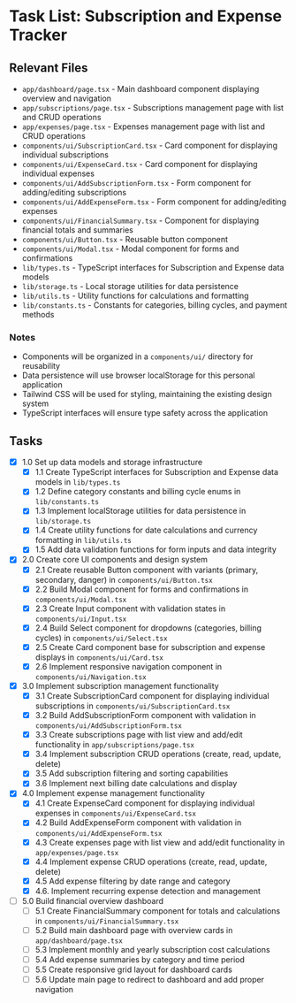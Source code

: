 # Task List: Subscription and Expense Tracker

## Relevant Files

- `app/dashboard/page.tsx` - Main dashboard component displaying overview and navigation
- `app/subscriptions/page.tsx` - Subscriptions management page with list and CRUD operations
- `app/expenses/page.tsx` - Expenses management page with list and CRUD operations
- `components/ui/SubscriptionCard.tsx` - Card component for displaying individual subscriptions
- `components/ui/ExpenseCard.tsx` - Card component for displaying individual expenses
- `components/ui/AddSubscriptionForm.tsx` - Form component for adding/editing subscriptions
- `components/ui/AddExpenseForm.tsx` - Form component for adding/editing expenses
- `components/ui/FinancialSummary.tsx` - Component for displaying financial totals and summaries
- `components/ui/Button.tsx` - Reusable button component
- `components/ui/Modal.tsx` - Modal component for forms and confirmations
- `lib/types.ts` - TypeScript interfaces for Subscription and Expense data models
- `lib/storage.ts` - Local storage utilities for data persistence
- `lib/utils.ts` - Utility functions for calculations and formatting
- `lib/constants.ts` - Constants for categories, billing cycles, and payment methods

### Notes

- Components will be organized in a `components/ui/` directory for reusability
- Data persistence will use browser localStorage for this personal application
- Tailwind CSS will be used for styling, maintaining the existing design system
- TypeScript interfaces will ensure type safety across the application

## Tasks

- [x] 1.0 Set up data models and storage infrastructure
  - [x] 1.1 Create TypeScript interfaces for Subscription and Expense data models in `lib/types.ts`
  - [x] 1.2 Define category constants and billing cycle enums in `lib/constants.ts`
  - [x] 1.3 Implement localStorage utilities for data persistence in `lib/storage.ts`
  - [x] 1.4 Create utility functions for date calculations and currency formatting in `lib/utils.ts`
  - [x] 1.5 Add data validation functions for form inputs and data integrity

- [x] 2.0 Create core UI components and design system
  - [x] 2.1 Create reusable Button component with variants (primary, secondary, danger) in `components/ui/Button.tsx`
  - [x] 2.2 Build Modal component for forms and confirmations in `components/ui/Modal.tsx`
  - [x] 2.3 Create Input component with validation states in `components/ui/Input.tsx`
  - [x] 2.4 Build Select component for dropdowns (categories, billing cycles) in `components/ui/Select.tsx`
  - [x] 2.5 Create Card component base for subscription and expense displays in `components/ui/Card.tsx`
  - [x] 2.6 Implement responsive navigation component in `components/ui/Navigation.tsx`

- [x] 3.0 Implement subscription management functionality
  - [x] 3.1 Create SubscriptionCard component for displaying individual subscriptions in `components/ui/SubscriptionCard.tsx`
  - [x] 3.2 Build AddSubscriptionForm component with validation in `components/ui/AddSubscriptionForm.tsx`
  - [x] 3.3 Create subscriptions page with list view and add/edit functionality in `app/subscriptions/page.tsx`
  - [x] 3.4 Implement subscription CRUD operations (create, read, update, delete)
  - [x] 3.5 Add subscription filtering and sorting capabilities
  - [x] 3.6 Implement next billing date calculations and display

- [x] 4.0 Implement expense management functionality
  - [x] 4.1 Create ExpenseCard component for displaying individual expenses in `components/ui/ExpenseCard.tsx`
  - [x] 4.2 Build AddExpenseForm component with validation in `components/ui/AddExpenseForm.tsx`
  - [x] 4.3 Create expenses page with list view and add/edit functionality in `app/expenses/page.tsx`
  - [x] 4.4 Implement expense CRUD operations (create, read, update, delete)
  - [x] 4.5 Add expense filtering by date range and category
  - [x] 4.6. Implement recurring expense detection and management

- [ ] 5.0 Build financial overview dashboard
  - [ ] 5.1 Create FinancialSummary component for totals and calculations in `components/ui/FinancialSummary.tsx`
  - [ ] 5.2 Build main dashboard page with overview cards in `app/dashboard/page.tsx`
  - [ ] 5.3 Implement monthly and yearly subscription cost calculations
  - [ ] 5.4 Add expense summaries by category and time period
  - [ ] 5.5 Create responsive grid layout for dashboard cards
  - [ ] 5.6 Update main page to redirect to dashboard and add proper navigation